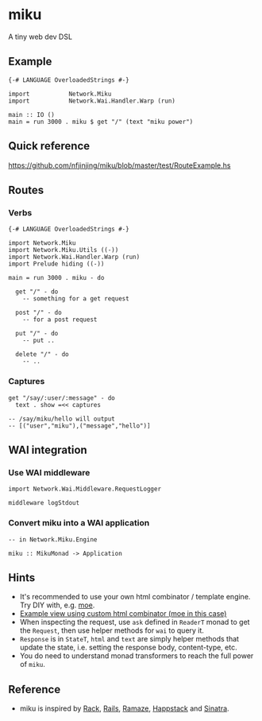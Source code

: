 # miku

A tiny web dev DSL

## Example

    {-# LANGUAGE OverloadedStrings #-}

    import           Network.Miku
    import           Network.Wai.Handler.Warp (run)

    main :: IO ()
    main = run 3000 . miku $ get "/" (text "miku power")

## Quick reference

<https://github.com/nfjinjing/miku/blob/master/test/RouteExample.hs>

## Routes

### Verbs

    {-# LANGUAGE OverloadedStrings #-}

    import Network.Miku
    import Network.Miku.Utils ((-))
    import Network.Wai.Handler.Warp (run)
    import Prelude hiding ((-))

    main = run 3000 . miku - do

      get "/" - do
        -- something for a get request

      post "/" - do
        -- for a post request

      put "/" - do
        -- put ..

      delete "/" - do
        -- ..

### Captures

    get "/say/:user/:message" - do
      text . show =<< captures

    -- /say/miku/hello will output
    -- [("user","miku"),("message","hello")]


## WAI integration

### Use WAI middleware

    import Network.Wai.Middleware.RequestLogger

    middleware logStdout

### Convert miku into a WAI application

    -- in Network.Miku.Engine

    miku :: MikuMonad -> Application


## Hints

* It's recommended to use your own html combinator / template engine. Try DIY with, e.g. [moe](https://github.com/nfjinjing/moe).
* [Example view using custom html combinator (moe in this case)](https://github.com/nfjinjing/miku/blob/master/test/HTMLUsingMoe.hs)
* When inspecting the request, use `ask` defined in `ReaderT` monad to get the `Request`, then use helper methods for `wai` to query it.
* `Response` is in `StateT`, `html` and `text` are simply helper methods that update the state, i.e. setting the response body, content-type, etc.
* You do need to understand monad transformers to reach the full power of `miku`.

## Reference

* miku is inspired by [Rack](http://rack.rubyforge.org), [Rails](http://rubyonrails.org), [Ramaze](http://ramaze.net), [Happstack](http://happstack.com/) and [Sinatra](http://www.sinatrarb.com/).
